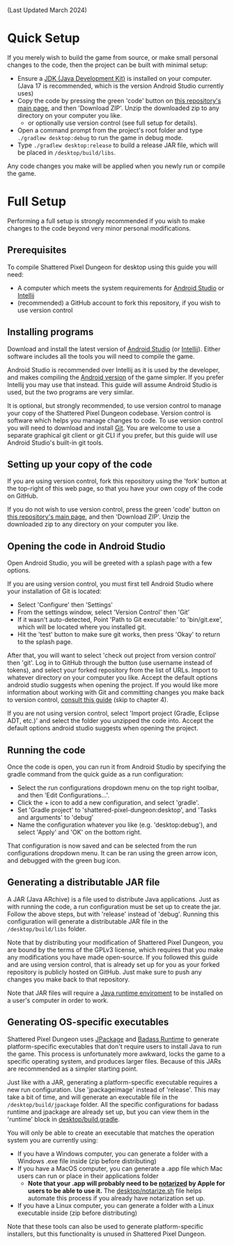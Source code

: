(Last Updated March 2024)

# Quick Setup

If you merely wish to build the game from source, or make small personal changes to the code, then the project can be built with minimal setup:
- Ensure a [JDK (Java Development Kit)](https://www.oracle.com/java/technologies/downloads/#java17) is installed on your computer. (Java 17 is recommended, which is the version Android Studio currently uses)
- Copy the code by pressing the green 'code' button on [this repository's main page](https://github.com/00-Evan/shattered-pixel-dungeon), and then 'Download ZIP'. Unzip the downloaded zip to any directory on your computer you like.
    - or optionally use version control (see full setup for details).
- Open a command prompt from the project's root folder and type `./gradlew desktop:debug` to run the game in debug mode.
- Type `./gradlew desktop:release` to build a release JAR file, which will be placed in `/desktop/build/libs`.

Any code changes you make will be applied when you newly run or compile the game.

# Full Setup

Performing a full setup is strongly recommended if you wish to make changes to the code beyond very minor personal modifications.

## Prerequisites

To compile Shattered Pixel Dungeon for desktop using this guide you will need:
- A computer which meets the system requirements for [Android Studio](https://developer.android.com/studio#get-android-studio) or [Intellij](https://www.jetbrains.com/help/idea/installation-guide.html)
- (recommended) a GitHub account to fork this repository, if you wish to use version control

## Installing programs

Download and install the latest version of [Android Studio](https://developer.android.com/studio) (or [Intellij](https://www.jetbrains.com/idea/download)). Either software includes all the tools you will need to compile the game.

Android Studio is recommended over Intellij as it is used by the developer, and makes compiling the [Android version](getting-started-android.md) of the game simpler. If you prefer Intellij you may use that instead. This guide will assume Android Studio is used, but the two programs are very similar.

It is optional, but strongly recommended, to use version control to manage your copy of the Shattered Pixel Dungeon codebase. Version control is software which helps you manage changes to code. To use version control you will need to download and install [Git](https://git-scm.com/downloads). You are welcome to use a separate graphical git client or git CLI if you prefer, but this guide will use Android Studio's built-in git tools.

## Setting up your copy of the code

If you are using version control, fork this repository using the 'fork' button at the top-right of this web page, so that you have your own copy of the code on GitHub.

If you do not wish to use version control, press the green 'code' button on [this repository's main page](https://github.com/00-Evan/shattered-pixel-dungeon), and then 'Download ZIP'. Unzip the downloaded zip to any directory on your computer you like.

## Opening the code in Android Studio

Open Android Studio, you will be greeted with a splash page with a few options.

If you are using version control, you must first tell Android Studio where your installation of Git is located:
- Select 'Configure' then 'Settings'
- From the settings window, select 'Version Control' then 'Git'
- If it wasn't auto-detected, Point 'Path to Git executable:' to 'bin/git.exe', which will be located where you installed git.
- Hit the 'test' button to make sure git works, then press 'Okay' to return to the splash page.

After that, you will want to select 'check out project from version control' then 'git'. Log in to GitHub through the button (use username instead of tokens), and select your forked repository from the list of URLs. Import to whatever directory on your computer you like. Accept the default options android studio suggests when opening the project. If you would like more information about working with Git and committing changes you make back to version control, [consult this guide](https://code.tutsplus.com/tutorials/working-with-git-in-android-studio--cms-30514) (skip to chapter 4).

If you are not using version control, select 'Import project (Gradle, Eclipse ADT, etc.)' and select the folder you unzipped the code into. Accept the default options android studio suggests when opening the project.

## Running the code

Once the code is open, you can run it from Android Studio by specifying the gradle command from the quick guide as a run configuration:
- Select the run configurations dropdown menu on the top right toolbar, and then 'Edit Configurations...'.
- Click the + icon to add a new configuration, and select 'gradle'.
- Set 'Gradle project' to 'shattered-pixel-dungeon:desktop', and 'Tasks and arguments' to 'debug'
- Name the configuration whatever you like (e.g. 'desktop:debug'), and select 'Apply' and 'OK' on the bottom right.

That configuration is now saved and can be selected from the run configurations dropdown menu. It can be ran using the green arrow icon, and debugged with the green bug icon.

## Generating a distributable JAR file

A JAR (Java ARchive) is a file used to distribute Java applications. Just as with running the code, a run configuration must be set up to create the jar. Follow the above steps, but with 'release' instead of 'debug'. Running this configuration will generate a distributable JAR file in the `/desktop/build/libs` folder.

Note that by distributing your modification of Shattered Pixel Dungeon, you are bound by the terms of the GPLv3 license, which requires that you make any modifications you have made open-source. If you followed this guide and are using version control, that is already set up for you as your forked repository is publicly hosted on GitHub. Just make sure to push any changes you make back to that repository.

Note that JAR files will require a [Java runtime enviroment](https://www.java.com/en/download/) to be installed on a user's computer in order to work.

## Generating OS-specific executables

Shattered Pixel Dungeon uses [JPackage](https://dev.java/learn/jpackage/) and [Badass Runtime](https://badass-runtime-plugin.beryx.org/releases/latest/) to generate platform-specific executables that don't require users to install Java to run the game. This process is unfortunately more awkward, locks the game to a specific operating system, and produces larger files. Because of this JARs are recommended as a simpler starting point.

Just like with a JAR, generating a platform-specific executable requires a new run configuration. Use 'jpackageimage' instead of 'release'. This may take a bit of time, and will generate an executable file in the `/desktop/build/jpackage` folder. All the specific configurations for badass runtime and jpackage are already set up, but you can view them in the 'runtime' block in [desktop/build.gradle](./desktop/build.gradle).

You will only be able to create an executable that matches the operation system you are currently using:
- If you have a Windows computer, you can generate a folder with a Windows .exe file inside (zip before distributing)
- If you have a MacOS computer, you can generate a .app file which Mac users can run or place in their applications folder
  - **Note that your .app will probably need to be [notarized](https://developer.apple.com/documentation/security/notarizing_macos_software_before_distribution) by Apple for users to be able to use it.** The [desktop/notarize.sh](./desktop/notarize.sh) file helps automate this process if you already have notarization set up.
- If you have a Linux computer, you can generate a folder with a Linux executable inside (zip before distributing)

Note that these tools can also be used to generate platform-specific installers, but this functionality is unused in Shattered Pixel Dungeon.